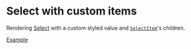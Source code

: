 # Select with custom items

<p data-description>
  Rendering <a href="/components/select">Select</a> with a custom styled value and <a href="/apis/select-item"><code>SelectItem</code></a>'s children.
</p>

<a href="./index.tsx" data-playground>Example</a>

